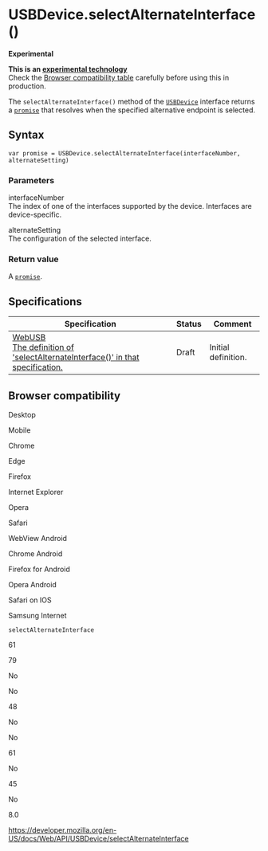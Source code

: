 USBDevice.selectAlternateInterface()
====================================

**Experimental**

**This is an [experimental technology](https://developer.mozilla.org/en-US/docs/MDN/Guidelines/Conventions_definitions#experimental)**  
Check the [Browser compatibility table](#browser_compatibility) carefully before using this in production.

The `selectAlternateInterface()` method of the [`USBDevice`](../usbdevice) interface returns a [`promise`](https://developer.mozilla.org/en-US/docs/Web/JavaScript/Reference/Global_Objects/Promise) that resolves when the specified alternative endpoint is selected.

Syntax
------

    var promise = USBDevice.selectAlternateInterface(interfaceNumber, alternateSetting)

### Parameters

interfaceNumber  
The index of one of the interfaces supported by the device. Interfaces are device-specific.

alternateSetting  
The configuration of the selected interface.

### Return value

A [`promise`](https://developer.mozilla.org/en-US/docs/Web/JavaScript/Reference/Global_Objects/Promise).

Specifications
--------------

<table><thead><tr class="header"><th>Specification</th><th>Status</th><th>Comment</th></tr></thead><tbody><tr class="odd"><td><a href="https://wicg.github.io/webusb/#dom-usbdevice-selectalternateinterface">WebUSB<br />
<span class="small">The definition of 'selectAlternateInterface()' in that specification.</span></a></td><td><span class="spec-draft">Draft</span></td><td>Initial definition.</td></tr></tbody></table>

Browser compatibility
---------------------

Desktop

Mobile

Chrome

Edge

Firefox

Internet Explorer

Opera

Safari

WebView Android

Chrome Android

Firefox for Android

Opera Android

Safari on IOS

Samsung Internet

`selectAlternateInterface`

61

79

No

No

48

No

No

61

No

45

No

8.0

<a href="https://developer.mozilla.org/en-US/docs/Web/API/USBDevice/selectAlternateInterface" class="_attribution-link">https://developer.mozilla.org/en-US/docs/Web/API/USBDevice/selectAlternateInterface</a>

